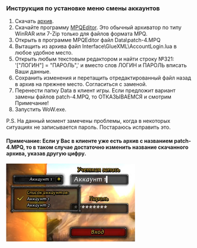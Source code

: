 ### Инструкция по установке меню смены аккаунтов

1. Скачать [архив](https://drive.google.com/file/d/13dzkY5vI7FdmnDwcARku1dqKdWm2HeOt/view).
2. Скачайте программу [MPQEditor](http://www.zezula.net/en/mpq/download.html). Это обычный архиватор по типу WinRAR или 7-Zip только для файлов формата MPQ.
3. Открыть в программе MPQEditor файл Data\patch-4.MPQ
4. Вытащить из архива файл Interface\GlueXML\AccountLogin.lua в любое удобное место.
5. Открыть любым текстовым редактором и найти строку №321: '["ЛОГИН"] = "ПАРОЛЬ",' и вместо слов ЛОГИН и ПАРОЛЬ вписать Ваши данные.
6. Сохранить изменения и перетащить отредактированный файл назад в архив на прежнее место. Согласиться с заменой.
7. Перенести папку Data в клиент игры. Если предложит вариант замены файлов patch-4.MPQ, то ОТКАЗЫВАЕМСЯ и смотрим Примечание!
8. Запустить WoW.exe.

P.S. На данный момент замечены проблемы, когда в некоторых ситуациях не записывается пароль. Постараюсь исправить это.


#### Примечание: Если у Вас в клиенте уже есть архив с названием patch-4.MPQ, то в таком случае достаточно изменить название скачанного архива, указав другую цифру.

![image1](assets\img\acc_menu_image.jpg)